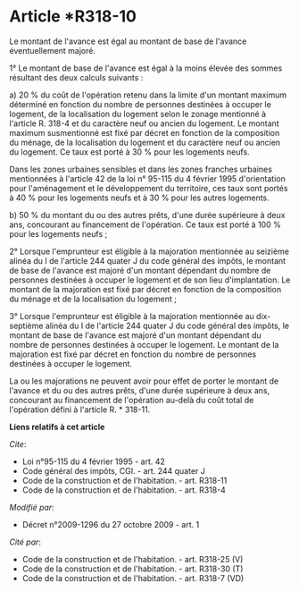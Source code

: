# Article *R318-10

Le montant de l'avance est égal au montant de base de l'avance éventuellement majoré. 

1° Le montant de base de l'avance est égal à la moins élevée des sommes résultant des deux calculs suivants : 

a) 20 % du coût de l'opération retenu dans la limite d'un montant maximum déterminé en fonction du nombre de personnes
destinées à occuper le logement, de la localisation du logement selon le zonage mentionné à l'article R. 318-4 et du
caractère neuf ou ancien du logement. Le montant maximum susmentionné est fixé par décret en fonction de la composition du
ménage, de la localisation du logement et du caractère neuf ou ancien du logement. Ce taux est porté à 30 % pour les
logements neufs. 

Dans les zones urbaines sensibles et dans les zones franches urbaines mentionnées à l'article 42 de la loi n° 95-115 du 4
février 1995 d'orientation pour l'aménagement et le développement du territoire, ces taux sont portés à 40 % pour les
logements neufs et à 30 % pour les autres logements. 

b) 50 % du montant du ou des autres prêts, d'une durée supérieure à deux ans, concourant au financement de l'opération. Ce
taux est porté à 100 % pour les logements neufs ; 

2° Lorsque l'emprunteur est éligible à la majoration mentionnée au seizième alinéa du I de l'article 244 quater J du code
général des impôts, le montant de base de l'avance est majoré d'un montant dépendant du nombre de personnes destinées à
occuper le logement et de son lieu d'implantation. Le montant de la majoration est fixé par décret en fonction de la
composition du ménage et de la localisation du logement ; 

3° Lorsque l'emprunteur est éligible à la majoration mentionnée au dix-septième alinéa du I de l'article 244 quater J du code
général des impôts, le montant de base de l'avance est majoré d'un montant dépendant du nombre de personnes destinées à
occuper le logement. Le montant de la majoration est fixé par décret en fonction du nombre de personnes destinées à occuper
le logement. 

La ou les majorations ne peuvent avoir pour effet de porter le montant de l'avance et du ou des autres prêts, d'une durée
supérieure à deux ans, concourant au financement de l'opération au-delà du coût total de l'opération défini à l'article R. *
318-11.

**Liens relatifs à cet article**

_Cite_:

  - Loi n°95-115 du 4 février 1995 - art. 42
  - Code général des impôts, CGI. - art. 244 quater J
  - Code de la construction et de l'habitation. - art. R318-11
  - Code de la construction et de l'habitation. - art. R318-4

_Modifié par_:

  - Décret n°2009-1296 du 27 octobre 2009 - art. 1

_Cité par_:

  - Code de la construction et de l'habitation. - art. R318-25 (V)
  - Code de la construction et de l'habitation. - art. R318-30 (T)
  - Code de la construction et de l'habitation. - art. R318-7 (VD)
